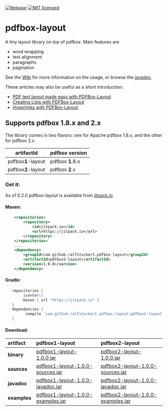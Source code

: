 [![Release](https://jitpack.io/v/ralfstuckert/pdfbox-layout.svg)](https://jitpack.io/#ralfstuckert/pdfbox-layout)
[![MIT licensed](https://img.shields.io/badge/license-MIT-blue.svg)](./LICENSE)

# pdfbox-layout
A tiny layout library on top of pdfbox. Main features are

* word wrapping
* text alignment
* paragraphs 
* pagination

See the [Wiki](https://github.com/ralfstuckert/pdfbox-layout/wiki) for more information on the usage, or browse the [javadoc](https://jitpack.io/com/github/ralfstuckert/pdfbox-layout/pdfbox2-layout/1.0.0/javadoc/).

These articles may also be useful as a short introduction:
* [PDF text layout made easy with PDFBox-Layout](https://hardmockcafe.blogspot.de/2016/04/pdf-text-layout-made-easy-with-pdfbox_17.html)
* [Creating Lists with PDFBox-Layout](https://hardmockcafe.blogspot.de/2016/06/creating-lists-with-pdfbox-layout.html)
* [Hyperlinks with PDFBox-Layout](http://hardmockcafe.blogspot.de/2016/08/hyperlinks-with-pdfbox-layout_46.html)

## Supports pdfbox 1.8.x and 2.x
The library comes in two flavors: one for Apache pdfbox 1.8.x, and the other for pdfbox 2.x

artifactId | pdfbox version
---------- | -------------
pdfbox**1**-layout | pdfbox **1**.8.x
pdfbox**2**-layout | pdfbox **2**.x


### Get it:

As of 0.2.0 pdfbox-layout is available from [jitpack.io](https://jitpack.io/#ralfstuckert/pdfbox-layout). 

#### Maven:

```xml
    <repositories>
        <repository>
            <id>jitpack.io</id>
            <url>https://jitpack.io</url>
        </repository>
    </repositories>
    ...
    <dependency>
        <groupId>com.github.ralfstuckert.pdfbox-layout</groupId>
        <artifactId>pdfbox2-layout</artifactId>
        <version>1.0.0</version>
    </dependency>
```

#### Gradle:

```gradle
   repositories { 
        jcenter()
        maven { url "https://jitpack.io" }
   }
   dependencies {
         compile 'com.github.ralfstuckert.pdfbox-layout:pdfbox2-layout:1.0.0'
   }
```

#### Download:

 artifact | pdfbox**1**-layout | pdfbox**2**-layout
:--- | :--- | :---
**binary** | [pdfbox1-layout-1.0.0.jar](https://jitpack.io/com/github/ralfstuckert/pdfbox-layout/pdfbox1-layout/1.0.0/pdfbox1-layout-1.0.0.jar) | [pdfbox2-layout-1.0.0.jar](https://jitpack.io/com/github/ralfstuckert/pdfbox-layout/pdfbox2-layout/1.0.0/pdfbox2-layout-1.0.0.jar)
**sources** | [pdfbox1-layout-1.0.0-sources.jar](https://jitpack.io/com/github/ralfstuckert/pdfbox-layout/pdfbox1-layout/1.0.0/pdfbox1-layout-1.0.0-sources.jar) | [pdfbox2-layout-1.0.0-sources.jar](https://jitpack.io/com/github/ralfstuckert/pdfbox-layout/pdfbox2-layout/1.0.0/pdfbox2-layout-1.0.0-sources.jar)
**javadoc** | [pdfbox1-layout-1.0.0-javadoc.jar](https://jitpack.io/com/github/ralfstuckert/pdfbox-layout/pdfbox1-layout/1.0.0/pdfbox1-layout-1.0.0-javadoc.jar) | [pdfbox2-layout-1.0.0-javadoc.jar](https://jitpack.io/com/github/ralfstuckert/pdfbox-layout/pdfbox2-layout/1.0.0/pdfbox2-layout-1.0.0-javadoc.jar)
**examples** | [pdfbox1-layout-1.0.0-examples.jar](https://jitpack.io/com/github/ralfstuckert/pdfbox-layout/pdfbox1-layout/1.0.0/pdfbox1-layout-1.0.0-examples.jar) | [pdfbox2-layout-1.0.0-examples.jar](https://jitpack.io/com/github/ralfstuckert/pdfbox-layout/pdfbox2-layout/1.0.0/pdfbox2-layout-1.0.0-examples.jar)



